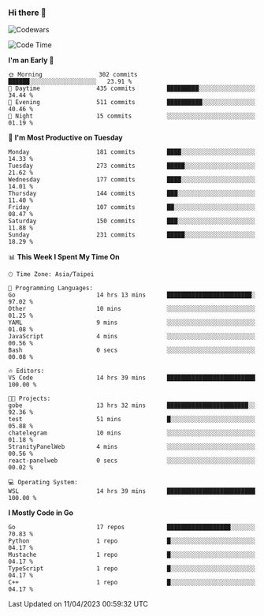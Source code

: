 ### Hi there 👋

![Codewars](https://www.codewars.com/users/omegaatt36/badges/small)

<!--START_SECTION:waka-->
![Code Time](http://img.shields.io/badge/Code%20Time-1%2C021%20hrs%2013%20mins-blue)

**I'm an Early 🐤** 

```text
🌞 Morning                302 commits         ██████░░░░░░░░░░░░░░░░░░░   23.91 % 
🌆 Daytime                435 commits         █████████░░░░░░░░░░░░░░░░   34.44 % 
🌃 Evening                511 commits         ██████████░░░░░░░░░░░░░░░   40.46 % 
🌙 Night                  15 commits          ░░░░░░░░░░░░░░░░░░░░░░░░░   01.19 % 
```
📅 **I'm Most Productive on Tuesday** 

```text
Monday                   181 commits         ████░░░░░░░░░░░░░░░░░░░░░   14.33 % 
Tuesday                  273 commits         █████░░░░░░░░░░░░░░░░░░░░   21.62 % 
Wednesday                177 commits         ████░░░░░░░░░░░░░░░░░░░░░   14.01 % 
Thursday                 144 commits         ███░░░░░░░░░░░░░░░░░░░░░░   11.40 % 
Friday                   107 commits         ██░░░░░░░░░░░░░░░░░░░░░░░   08.47 % 
Saturday                 150 commits         ███░░░░░░░░░░░░░░░░░░░░░░   11.88 % 
Sunday                   231 commits         █████░░░░░░░░░░░░░░░░░░░░   18.29 % 
```


📊 **This Week I Spent My Time On** 

```text
🕑︎ Time Zone: Asia/Taipei

💬 Programming Languages: 
Go                       14 hrs 13 mins      ████████████████████████░   97.02 % 
Other                    10 mins             ░░░░░░░░░░░░░░░░░░░░░░░░░   01.25 % 
YAML                     9 mins              ░░░░░░░░░░░░░░░░░░░░░░░░░   01.08 % 
JavaScript               4 mins              ░░░░░░░░░░░░░░░░░░░░░░░░░   00.56 % 
Bash                     0 secs              ░░░░░░░░░░░░░░░░░░░░░░░░░   00.08 % 

🔥 Editors: 
VS Code                  14 hrs 39 mins      █████████████████████████   100.00 % 

🐱‍💻 Projects: 
gobe                     13 hrs 32 mins      ███████████████████████░░   92.36 % 
test                     51 mins             █░░░░░░░░░░░░░░░░░░░░░░░░   05.88 % 
chatelegram              10 mins             ░░░░░░░░░░░░░░░░░░░░░░░░░   01.18 % 
StranityPanelWeb         4 mins              ░░░░░░░░░░░░░░░░░░░░░░░░░   00.56 % 
react-panelweb           0 secs              ░░░░░░░░░░░░░░░░░░░░░░░░░   00.02 % 

💻 Operating System: 
WSL                      14 hrs 39 mins      █████████████████████████   100.00 % 
```

**I Mostly Code in Go** 

```text
Go                       17 repos            ██████████████████░░░░░░░   70.83 % 
Python                   1 repo              █░░░░░░░░░░░░░░░░░░░░░░░░   04.17 % 
Mustache                 1 repo              █░░░░░░░░░░░░░░░░░░░░░░░░   04.17 % 
TypeScript               1 repo              █░░░░░░░░░░░░░░░░░░░░░░░░   04.17 % 
C++                      1 repo              █░░░░░░░░░░░░░░░░░░░░░░░░   04.17 % 
```




 Last Updated on 11/04/2023 00:59:32 UTC
<!--END_SECTION:waka-->

<!--
**omegaatt36/omegaatt36** is a ✨ _special_ ✨ repository because its `README.md` (this file) appears on your GitHub profile.

Here are some ideas to get you started:

- 🔭 I’m currently working on ...
- 🌱 I’m currently learning ...
- 👯 I’m looking to collaborate on ...
- 🤔 I’m looking for help with ...
- 💬 Ask me about ...
- 📫 How to reach me: ...
- 😄 Pronouns: ...
- ⚡ Fun fact: ...
-->
